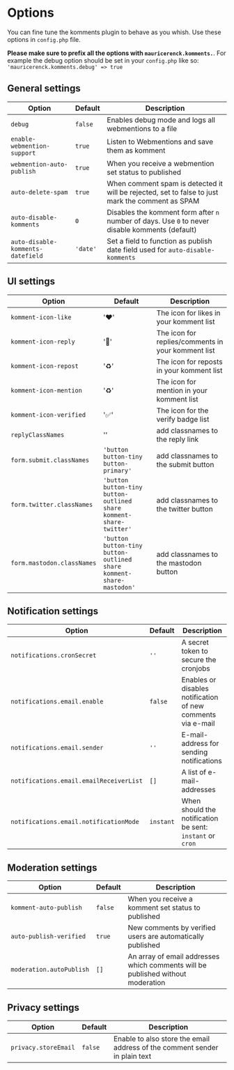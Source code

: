 # Options

You can fine tune the komments plugin to behave as you whish. Use these options in `config.php` file.

**Please make sure to prefix all the options with `mauricerenck.komments.`**. For example the debug option should be set in your `config.php` like so: `'mauricerenck.komments.debug' => true`


## General settings

| Option                            | Default  | Description                                                                                      |
| --------------------------------- | -------- | ------------------------------------------------------------------------------------------------ |
| `debug`                           | `false`  | Enables debug mode and logs all webmentions to a file                                            |
| `enable-webmention-support`       | `true`   | Listen to Webmentions and save them as komment                                                   |
| `webmention-auto-publish`         | `true`   | When you receive a webmention set status to published                                            |
| `auto-delete-spam`                | `true`   | When comment spam is detected it will be rejected, set to false to just mark the comment as SPAM |
| `auto-disable-komments`           | `0`      | Disables the komment form after `n` number of days. Use `0` to never disable komments (default)  |
| `auto-disable-komments-datefield` | `'date'` | Set a field to function as publish date field used for `auto-disable-komments`                   |

## UI settings

| Option                     | Default                                                             | Description                                        |
| -------------------------- | ------------------------------------------------------------------- | -------------------------------------------------- |
| `komment-icon-like`        | '❤️'                                                                 | The icon for likes in your komment list            |
| `komment-icon-reply`       | '💬'                                                                 | The icon for replies/comments in your komment list |
| `komment-icon-repost`      | '♻️'                                                                 | The icon for reposts in your komment list          |
| `komment-icon-mention`     | '♻️'                                                                 | The icon for mention in your komment list          |
| `komment-icon-verified`    | '✅'                                                                 | The icon for the verify badge list                 |
| `replyClassNames`          | ''                                                                  | add classnames to the reply link                   |
| `form.submit.classNames`   | `'button button-tiny button-primary'`                               | add classnames to the submit button                |
| `form.twitter.classNames`  | `'button button-tiny button-outlined share komment-share-twitter'`  | add classnames to the twitter button               |
| `form.mastodon.classNames` | `'button button-tiny button-outlined share komment-share-mastodon'` | add classnames to the mastodon button              |

## Notification settings

| Option                                  | Default   | Description                                                 |
| --------------------------------------- | --------- | ----------------------------------------------------------- |
| `notifications.cronSecret`              | `''`      | A secret token to secure the cronjobs                       |
| `notifications.email.enable`            | `false`   | Enables or disables notification of new comments via e-mail |
| `notifications.email.sender`            | `''`      | E-mail-address for sending notifications                    |
| `notifications.email.emailReceiverList` | `[]`      | A  list of e-mail-addresses                                 |
| `notifications.email.notificationMode`  | `instant` | When should the notification be sent: `instant` or `cron`   |


## Moderation settings

| Option                   | Default | Description                                                                     |
| ------------------------ | ------- | ------------------------------------------------------------------------------- |
| `komment-auto-publish`   | `false` | When you receive a komment set status to published                              |
| `auto-publish-verified`  | `true`  | New comments by verified users are automatically published                      |
| `moderation.autoPublish` | `[]`    | An array of email addresses which comments will be published without moderation |

## Privacy settings

| Option               | Default | Description                                                                |
| -------------------- | ------- | -------------------------------------------------------------------------- |
| `privacy.storeEmail` | `false` | Enable to also store the email address of the comment sender in plain text |
